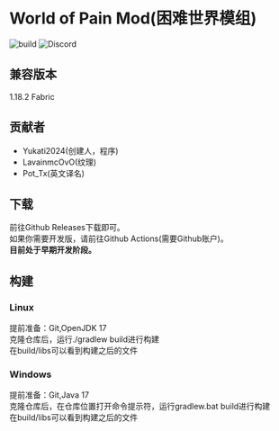 # World of Pain Mod(困难世界模组)  
![build](https://img.shields.io/github/actions/workflow/status/high20212021/World-Of-Pain-Mod/gradle.yml?branch=main)
![Discord](https://img.shields.io/discord/96GU3n2sYg.svg?label=Discord&color=7289DA&logo=discord)
## 兼容版本  
1.18.2 Fabric  
## 贡献者  
 - Yukati2024(创建人，程序)  
 - LavainmcOvO(纹理)  
 - Pot_Tx(英文译名)  
## 下载  
前往Github Releases下载即可。  
如果你需要开发版，请前往Github Actions(需要Github账户)。  
**目前处于早期开发阶段。**  
## 构建  
### Linux  
提前准备：Git,OpenJDK 17  
克隆仓库后，运行./gradlew build进行构建  
在build/libs可以看到构建之后的文件  
### Windows  
提前准备：Git,Java 17  
克隆仓库后，在仓库位置打开命令提示符，运行gradlew.bat build进行构建  
在build/libs可以看到构建之后的文件  
